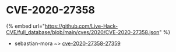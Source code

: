 # CVE-2020-27358
{% embed url="https://github.com/Live-Hack-CVE/full_database/blob/main/cves/2020/CVE-2020-27358.json" %}

* sebastian-mora ~> [cve-2020-27358-27359](https://www.alice-snow.ru/2020/database/cve-2020-27358/cve-2020-27358-27359-sebastian-mora)